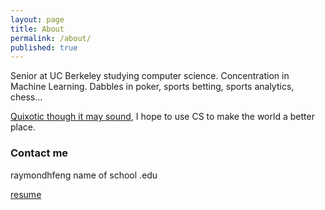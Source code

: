 ```yaml
---
layout: page
title: About
permalink: /about/
published: true
---
```

Senior at UC Berkeley studying computer science. Concentration in Machine Learning. Dabbles in poker, sports betting, sports analytics, chess...

[Quixotic though it may sound](https://web.stanford.edu/~lmackey/), I hope to use CS to make the world a better place. 


### Contact me

raymondhfeng name of school .edu

[resume](https://drive.google.com/open?id=1hxNz4Zcrb6m2VQVJa42kJlVD9ygp0Wfl)
